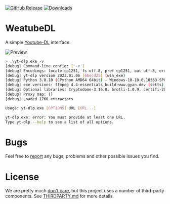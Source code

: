 [![GitHub Release](https://img.shields.io/github/v/release/dificento/weatubedl)]() [![Downloads](https://img.shields.io/github/downloads/dificento/weatubedl/latest/total)]()

# WeatubeDL

A simple [Youtube-DL](https://github.com/ytdl-org/youtube-dl) interface.

![Preview](https://files.dificen.to/index.php/s/3TdrweSAXBWEHQc/download/Screenshot_182.png)  

``` bash
> .\yt-dlp.exe -v
[debug] Command-line config: ['-v']
[debug] Encodings: locale cp1251, fs utf-8, pref cp1251, out utf-8, error utf-8, screen utf-8
[debug] yt-dlp version 2023.01.06 [6becd25] (win_exe)
[debug] Python 3.8.10 (CPython AMD64 64bit) - Windows-10-10.0.18363-SP0 (OpenSSL 1.1.1k  25 Mar 2021)
[debug] exe versions: ffmpeg 4.4-essentials_build-www.gyan.dev (setts), ffprobe 4.4-essentials_build-www.gyan.dev
[debug] Optional libraries: Cryptodome-3.16.0, brotli-1.0.9, certifi-2022.12.07, mutagen-1.46.0, sqlite3-2.6.0, websockets-10.4
[debug] Proxy map: {}
[debug] Loaded 1760 extractors

Usage: yt-dlp.exe [OPTIONS] URL [URL...]

yt-dlp.exe: error: You must provide at least one URL.
Type yt-dlp --help to see a list of all options.
```

# Bugs

Feel free to [report](https://github.com/Dificento/WeatubeDL/issues) any bugs, problems and other possible issues you find. 

# License

We are pretty much [don't care](LICENSE), but this project uses a number of third-party components. See [THIRDPARTY.md](THIRDPARTY.md) for more details.

